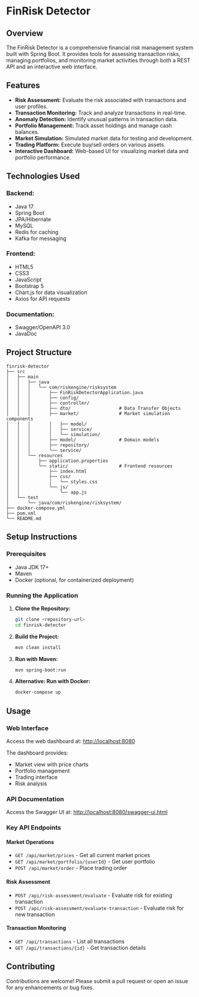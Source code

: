 # FinRisk Detector

## Overview

The FinRisk Detector is a comprehensive financial risk management system built with Spring Boot. It provides tools for assessing transaction risks, managing portfolios, and monitoring market activities through both a REST API and an interactive web interface.

## Features

* **Risk Assessment:** Evaluate the risk associated with transactions and user profiles.
* **Transaction Monitoring:** Track and analyze transactions in real-time.
* **Anomaly Detection:** Identify unusual patterns in transaction data.
* **Portfolio Management:** Track asset holdings and manage cash balances.
* **Market Simulation:** Simulated market data for testing and development.
* **Trading Platform:** Execute buy/sell orders on various assets.
* **Interactive Dashboard:** Web-based UI for visualizing market data and portfolio performance.

## Technologies Used

### Backend:
* Java 17
* Spring Boot
* JPA/Hibernate
* MySQL
* Redis for caching
* Kafka for messaging

### Frontend:
* HTML5
* CSS3
* JavaScript
* Bootstrap 5
* Chart.js for data visualization
* Axios for API requests

### Documentation:
* Swagger/OpenAPI 3.0
* JavaDoc

## Project Structure
```
finrisk-detector
├── src
│   ├── main
│   │   ├── java
│   │   │   └── com/riskengine/risksystem
│   │   │       ├── FinRiskDetectorApplication.java
│   │   │       ├── config/
│   │   │       ├── controller/
│   │   │       ├── dto/                  # Data Transfer Objects
│   │   │       ├── market/               # Market simulation components
│   │   │       │   ├── model/
│   │   │       │   ├── service/
│   │   │       │   └── simulation/
│   │   │       ├── model/                # Domain models
│   │   │       ├── repository/
│   │   │       └── service/
│   │   └── resources
│   │       ├── application.properties
│   │       └── static/                   # Frontend resources
│   │           ├── index.html
│   │           ├── css/
│   │           │   └── styles.css
│   │           └── js/
│   │               └── app.js
│   └── test
│       └── java/com/riskengine/risksystem/
├── docker-compose.yml
├── pom.xml
└── README.md
```

## Setup Instructions

### Prerequisites

* Java JDK 17+
* Maven
* Docker (optional, for containerized deployment)

### Running the Application

1.  **Clone the Repository:**
    ```bash
    git clone <repository-url>
    cd finrisk-detector
    ```

2.  **Build the Project:**
    ```bash
    mvn clean install
    ```

3.  **Run with Maven:**
    ```bash
    mvn spring-boot:run
    ```

4.  **Alternative: Run with Docker:**
    ```bash
    docker-compose up
    ```

## Usage

### Web Interface

Access the web dashboard at:
[http://localhost:8080](http://localhost:8080)

The dashboard provides:
* Market view with price charts
* Portfolio management
* Trading interface
* Risk analysis

### API Documentation

Access the Swagger UI at:
[http://localhost:8080/swagger-ui.html](http://localhost:8080/swagger-ui.html)

### Key API Endpoints

#### Market Operations
* `GET /api/market/prices` - Get all current market prices
* `GET /api/market/portfolio/{userId}` - Get user portfolio
* `POST /api/market/order` - Place trading order

#### Risk Assessment
* `POST /api/risk-assessment/evaluate` - Evaluate risk for existing transaction
* `POST /api/risk-assessment/evaluate-transaction` - Evaluate risk for new transaction

#### Transaction Monitoring
* `GET /api/transactions` - List all transactions
* `GET /api/transactions/{id}` - Get transaction details

## Contributing

Contributions are welcome! Please submit a pull request or open an issue for any enhancements or bug fixes.
